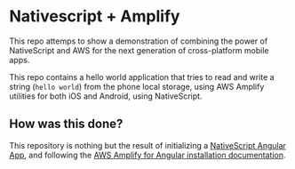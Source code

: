 # Nativescript + Amplify

This repo attemps to show a demonstration of combining the power of NativeScript and AWS for the next generation of cross-platform mobile apps.

This repo contains a hello world application that tries to read and write a string (`hello world`) from the phone local storage, using AWS Amplify utilities for both iOS and Android, using NativeScript.

## How was this done?

This repository is nothing but the result of initializing a [NativeScript Angular App](https://docs.nativescript.org/angular/start/cli-basics#creating-applications), and following the [AWS Amplify for Angular installation documentation](https://docs.amplify.aws/start/getting-started/installation/q/integration/angular#option-1-watch-the-video-guide).
